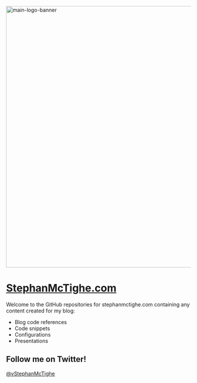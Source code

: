 <img width="711" alt="main-logo-banner" src="https://user-images.githubusercontent.com/65562694/173099278-57b7657e-4849-4b66-8df9-879703363b3d.png">

# [StephanMcTighe.com](https://stephanmctighe.com)

Welcome to the GitHub repositories for stephanmctighe.com containing any content created for my blog:

* Blog code references
* Code snippets
* Configurations
* Presentations



## Follow me on Twitter!
<a href="https://twitter.com/vStephanMcTighe?ref_src=twsrc%5Etfw" class="twitter-follow-button">@vStephanMcTighe</a>
